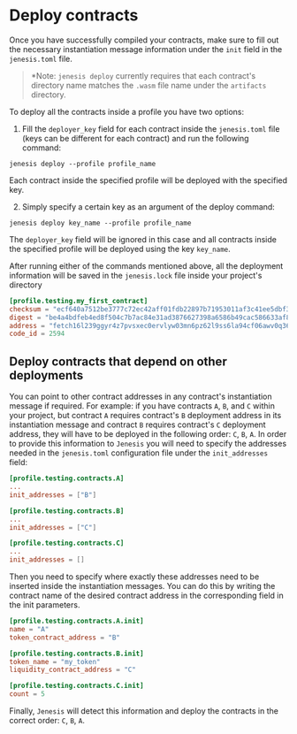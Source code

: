# Deploy contracts

Once you have successfully compiled your contracts, make sure to fill out the necessary instantiation message information under the `init` field in the `jenesis.toml` file.

> *Note: `jenesis deploy` currently requires that each contract's directory name matches the `.wasm` file name under the `artifacts` directory.

To deploy all the contracts inside a profile you have two options: 

1. Fill the `deployer_key` field for each contract inside the `jenesis.toml` file (keys can be different for each contract) and run the following command:

```
jenesis deploy --profile profile_name
```
Each contract inside the specified profile will be deployed with the specified key.

2. Simply specify a certain key as an argument of the deploy command:

```
jenesis deploy key_name --profile profile_name 
```

The `deployer_key` field will be ignored in this case and all contracts inside the specified profile will be deployed using the key `key_name`.

After running either of the commands mentioned above, all the deployment information will be saved in the `jenesis.lock` file inside your project's directory


```toml
[profile.testing.my_first_contract]
checksum = "ecf640a7512be3777c72ec42aff01fdb22897b71953011af3c41ee5dbf3d3bc5"
digest = "be4a4bdfeb4ed8f504c7b7ac84e31ad3876627398a6586b49cac586633af8b85"
address = "fetch16l239ggyr4z7pvsxec0ervlyw03mn6pz62l9ss6la94cf06awv0q36cq7u"
code_id = 2594
```

## Deploy contracts that depend on other deployments

You can point to other contract addresses in any contract's instantiation message if required. 
For example: if you have contracts `A`, `B`, and `C` within your project, but contract `A` requires contract's `B` deployment address in its instantiation message and contract `B` requires contract's `C` deployment address, they will have to be deployed in the following order: `C`, `B`, `A`. In order to provide this information to `Jenesis` you will need to specify the addresses needed in the `jenesis.toml` configuration file under the `init_addresses` field:

```toml
[profile.testing.contracts.A]
...
init_addresses = ["B"]

[profile.testing.contracts.B]
...
init_addresses = ["C"]

[profile.testing.contracts.C]
...
init_addresses = []
```

Then you need to specify where exactly these addresses need to be inserted inside the instantiation messages. You can do this by writing the contract name of the desired contract address in the corresponding field in the init parameters.


```toml
[profile.testing.contracts.A.init]
name = "A"
token_contract_address = "B"

[profile.testing.contracts.B.init]
token_name = "my_token"
liquidity_contract_address = "C"

[profile.testing.contracts.C.init]
count = 5
```

Finally, `Jenesis` will detect this information and deploy the contracts in the correct order: `C`, `B`, `A`.
